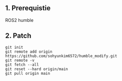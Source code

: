 ## 1. Prerequistie
ROS2 humble 

## 2. Patch
```
git init
git remote add origin https://github.com/sohyunkim6572/humble_modify.git
git remote -v
git fetch --all
git reset --hard origin/main
git pull origin main
